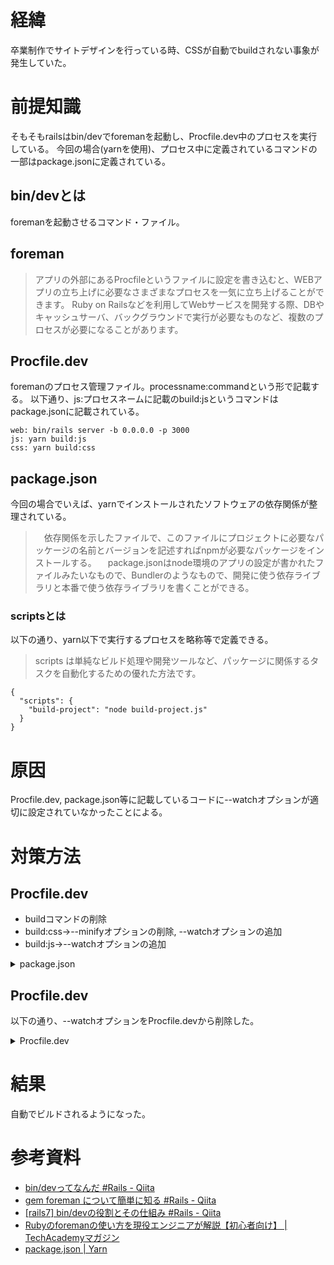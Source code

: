 # 経緯
卒業制作でサイトデザインを行っている時、CSSが自動でbuildされない事象が発生していた。

# 前提知識
そもそもrailsはbin/devでforemanを起動し、Procfile.dev中のプロセスを実行している。
今回の場合(yarnを使用)、プロセス中に定義されているコマンドの一部はpackage.jsonに定義されている。

## bin/devとは
foremanを起動させるコマンド・ファイル。

## foreman
> アプリの外部にあるProcfileというファイルに設定を書き込むと、WEBアプリの立ち上げに必要なさまざまなプロセスを一気に立ち上げることができます。
> Ruby on Railsなどを利用してWebサービスを開発する際、DBやキャッシュサーバ、バックグラウンドで実行が必要なものなど、複数のプロセスが必要になることがあります。

## Procfile.dev
foremanのプロセス管理ファイル。processname:commandという形で記載する。
以下通り、js:プロセスネームに記載のbuild:jsというコマンドはpackage.jsonに記載されている。

```
web: bin/rails server -b 0.0.0.0 -p 3000
js: yarn build:js
css: yarn build:css
```

## package.json
今回の場合でいえば、yarnでインストールされたソフトウェアの依存関係が整理されている。
> 　依存関係を示したファイルで、このファイルにプロジェクトに必要なパッケージの名前とバージョンを記述すればnpmが必要なパッケージをインストールする。
> 　package.jsonはnode環境のアプリの設定が書かれたファイルみたいなもので、Bundlerのようなもので、開発に使う依存ライブラリと本番で使う依存ライブラリを書くことができる。

### scriptsとは
以下の通り、yarn以下で実行するプロセスを略称等で定義できる。
> scripts は単純なビルド処理や開発ツールなど、パッケージに関係するタスクを自動化するための優れた方法です。

```
{
  "scripts": {
    "build-project": "node build-project.js"
  }
}
```

# 原因
Procfile.dev, package.json等に記載しているコードに--watchオプションが適切に設定されていなかったことによる。

# 対策方法
## Procfile.dev
- buildコマンドの削除
- build:css→--minifyオプションの削除, --watchオプションの追加
- build:js→--watchオプションの追加

<details>
<summary>package.json</summary>
```
-    "build:js": "esbuild app/javascript/*.* --bundle --sourcemap --outdir=app/assets/builds",
-    "build": "yarn build:js",
-    "build:css": "tailwindcss -i ./app/assets/stylesheets/application.tailwind.css -o ./app/assets/builds/application.css --minify",
+    "build:js": "esbuild app/javascript/*.* --bundle --sourcemap --outdir=app/assets/builds --watch",
+    "build:css": "tailwindcss -i ./app/assets/stylesheets/application.tailwind.css -o ./app/assets/builds/application.css --watch",
```
</details>

## Procfile.dev
以下の通り、--watchオプションをProcfile.devから削除した。

<details>
<summary>Procfile.dev</summary>

```
-js: yarn build:js --watch
-css: yarn build:css --watch
+js: yarn build:js
+css: yarn build:css
```
</details>

# 結果
自動でビルドされるようになった。

# 参考資料
- [bin/devってなんだ #Rails - Qiita](https://qiita.com/eichann/items/38968db7c7aa13c1f978)
- [gem foreman について簡単に知る #Rails - Qiita](https://qiita.com/sazumy/items/0237bcd01f482d831a0f)
- [[rails7] bin/devの役割とその仕組み #Rails - Qiita](https://qiita.com/sinke_123/items/20f93bdcf7cefce11da9)
- [Rubyのforemanの使い方を現役エンジニアが解説【初心者向け】 | TechAcademyマガジン](https://magazine.techacademy.jp/magazine/22028)
- [package.json | Yarn](https://chore-update--yarnpkg.netlify.app/ja/docs/package-json)
